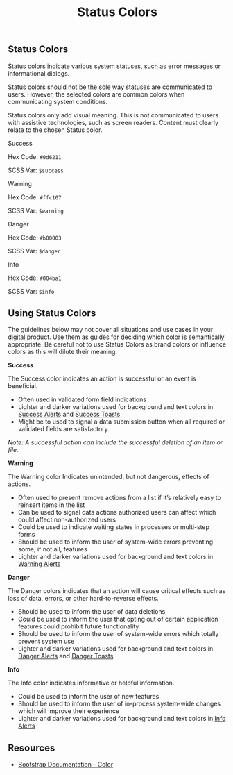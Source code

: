 ﻿---
title: Status Colors
summary: Pelican uses Status colors to inform users about what is going on with the system.
tags: color
layout: guide
eleventyNavigation:
  key: Status Colors
  parent: Foundation
  order: 2
  excerpt: Pelican uses Status colors to inform users about what is going on with the system.
  img: /img/illustrations/illus-status-colors.svg
--- 

## Status Colors 

Status colors indicate various system statuses, such as error messages or informational dialogs. 

Status colors should not be the sole way statuses are communicated to users. However, the selected colors are common colors when communicating system conditions.

Status colors only add visual meaning. This is not communicated to users with assistive technologies, such as screen readers. Content must clearly relate to the chosen Status color.

<div class="row">
  <div class="col-md-6 col-xl-3">
    <div class="card border-0 mb-4">
      <div class="py-20 bg-success rounded-top"></div>
      <div class="card-body">
        <p class="mb-0 fw-bold">Success</p>
        <p class="mb-0">Hex Code: <code>#0d6211</code></p>
        <p class="mb-0">SCSS Var: <code>$success</code></p>
      </div>
    </div>
  </div>
  <div class="col-md-6 col-xl-3">
    <div class="card border-0 mb-4">
      <div class="py-20 bg-warning rounded-top"></div>
      <div class="card-body">
        <p class="mb-0 fw-bold">Warning</p>
        <p class="mb-0">Hex Code: <code>#ffc107</code></p>
        <p class="mb-0">SCSS Var: <code>$warning</code></p>
      </div>
    </div>
  </div>
  <div class="col-md-6 col-xl-3">
    <div class="card border-0 mb-4">
      <div class="py-20 bg-danger rounded-top"></div>
      <div class="card-body">
        <p class="mb-0 fw-bold">Danger</p>
        <p class="mb-0">Hex Code: <code>#b00003</code></p>
        <p class="mb-0">SCSS Var: <code>$danger</code></p>
      </div>
    </div>
  </div>
  <div class="col-md-6 col-xl-3">
    <div class="card border-0 mb-4">
      <div class="py-20 bg-info rounded-top"></div>
      <div class="card-body">
        <p class="mb-0 fw-bold">Info</p>
        <p class="mb-0">Hex Code: <code>#004ba1</code></p>
        <p class="mb-0">SCSS Var: <code>$info</code></p>
      </div>
    </div>
  </div>
</div>

## Using Status Colors

The guidelines below may not cover all situations and use cases in your digital product. Use them as guides for deciding which color is semantically appropriate. Be careful not to use Status Colors as brand colors or influence colors as this will dilute their meaning.

**Success**

The Success color indicates an action is successful or an event is beneficial.

- Often used in validated form field indications
- Lighter and darker variations used for background and text colors in [Success Alerts](/components/alerts/) and [Success Toasts](/components/toasts/)
- Might be to used to signal a data submission button when all required or validated fields are satisfactory.

_Note: A successful action can include the successful deletion of an item or file._

**Warning**

The Warning color Indicates unintended, but not dangerous, effects of actions.

- Often used to present remove actions from a list if it’s relatively easy to reinsert items in the list
- Can be used to signal data actions authorized users can affect which could affect non-authorized users
- Could be used to indicate waiting states in processes or multi-step forms
- Should be used to inform the user of system-wide errors preventing some, if not all, features
- Lighter and darker variations used for background and text colors in [Warning Alerts](/components/alerts/)

**Danger**

The Danger colors indicates that an action will cause critical effects such as loss of data, errors, or other hard-to-reverse effects.

- Should be used to inform the user of data deletions
- Could be used to inform the user that opting out of certain application features could prohibit future functionality
- Should be used to inform the user of system-wide errors which totally prevent system use
- Lighter and darker variations used for background and text colors in [Danger Alerts](/components/alerts/) and [Danger Toasts](/components/toasts/)

**Info**

The Info color indicates informative or helpful information.

- Could be used to inform the user of new features
- Should be used to inform the user of in-process system-wide changes which will improve their experience
- Lighter and darker variations used for background and text colors in [Info Alerts](/components/alerts/)

## Resources

* <a href="https://getbootstrap.com/docs/5.1/customize/color/" target="_blank">Bootstrap Documentation - Color</a>
